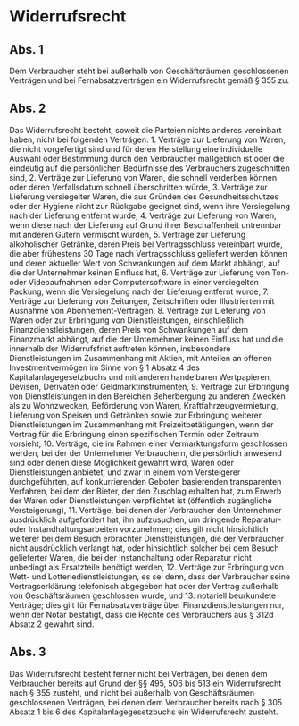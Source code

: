 # Widerrufsrecht



## Abs. 1

 Dem Verbraucher steht bei außerhalb von Geschäftsräumen geschlossenen Verträgen und bei Fernabsatzverträgen ein Widerrufsrecht gemäß § 355 zu.

## Abs. 2

 Das Widerrufsrecht besteht, soweit die Parteien nichts anderes vereinbart haben, nicht bei folgenden Verträgen:  1.
 Verträge zur Lieferung von Waren, die nicht vorgefertigt sind und für deren Herstellung eine individuelle Auswahl oder Bestimmung durch den Verbraucher maßgeblich ist oder die eindeutig auf die persönlichen Bedürfnisse des Verbrauchers zugeschnitten sind,
 2.
 Verträge zur Lieferung von Waren, die schnell verderben können oder deren Verfallsdatum schnell überschritten würde,
 3.
 Verträge zur Lieferung versiegelter Waren, die aus Gründen des Gesundheitsschutzes oder der Hygiene nicht zur Rückgabe geeignet sind, wenn ihre Versiegelung nach der Lieferung entfernt wurde,
 4.
 Verträge zur Lieferung von Waren, wenn diese nach der Lieferung auf Grund ihrer Beschaffenheit untrennbar mit anderen Gütern vermischt wurden,
 5.
 Verträge zur Lieferung alkoholischer Getränke, deren Preis bei Vertragsschluss vereinbart wurde, die aber frühestens 30 Tage nach Vertragsschluss geliefert werden können und deren aktueller Wert von Schwankungen auf dem Markt abhängt, auf die der Unternehmer keinen Einfluss hat,
 6.
 Verträge zur Lieferung von Ton- oder Videoaufnahmen oder Computersoftware in einer versiegelten Packung, wenn die Versiegelung nach der Lieferung entfernt wurde,
 7.
 Verträge zur Lieferung von Zeitungen, Zeitschriften oder Illustrierten mit Ausnahme von Abonnement-Verträgen,
 8.
 Verträge zur Lieferung von Waren oder zur Erbringung von Dienstleistungen, einschließlich Finanzdienstleistungen, deren Preis von Schwankungen auf dem Finanzmarkt abhängt, auf die der Unternehmer keinen Einfluss hat und die innerhalb der Widerrufsfrist auftreten können, insbesondere Dienstleistungen im Zusammenhang mit Aktien, mit Anteilen an offenen Investmentvermögen im Sinne von § 1 Absatz 4 des Kapitalanlagegesetzbuchs und mit anderen handelbaren Wertpapieren, Devisen, Derivaten oder Geldmarktinstrumenten,
 9.
 Verträge zur Erbringung von Dienstleistungen in den Bereichen Beherbergung zu anderen Zwecken als zu Wohnzwecken, Beförderung von Waren, Kraftfahrzeugvermietung, Lieferung von Speisen und Getränken sowie zur Erbringung weiterer Dienstleistungen im Zusammenhang mit Freizeitbetätigungen, wenn der Vertrag für die Erbringung einen spezifischen Termin oder Zeitraum vorsieht,
 10.
 Verträge, die im Rahmen einer Vermarktungsform geschlossen werden, bei der der Unternehmer Verbrauchern, die persönlich anwesend sind oder denen diese Möglichkeit gewährt wird, Waren oder Dienstleistungen anbietet, und zwar in einem vom Versteigerer durchgeführten, auf konkurrierenden Geboten basierenden transparenten Verfahren, bei dem der Bieter, der den Zuschlag erhalten hat, zum Erwerb der Waren oder Dienstleistungen verpflichtet ist (öffentlich zugängliche Versteigerung),
 11.
 Verträge, bei denen der Verbraucher den Unternehmer ausdrücklich aufgefordert hat, ihn aufzusuchen, um dringende Reparatur- oder Instandhaltungsarbeiten vorzunehmen; dies gilt nicht hinsichtlich weiterer bei dem Besuch erbrachter Dienstleistungen, die der Verbraucher nicht ausdrücklich verlangt hat, oder hinsichtlich solcher bei dem Besuch gelieferter Waren, die bei der Instandhaltung oder Reparatur nicht unbedingt als Ersatzteile benötigt werden,
 12.
 Verträge zur Erbringung von Wett- und Lotteriedienstleistungen, es sei denn, dass der Verbraucher seine Vertragserklärung telefonisch abgegeben hat oder der Vertrag außerhalb von Geschäftsräumen geschlossen wurde, und
 13.
 notariell beurkundete Verträge; dies gilt für Fernabsatzverträge über Finanzdienstleistungen nur, wenn der Notar bestätigt, dass die Rechte des Verbrauchers aus § 312d Absatz 2 gewahrt sind.


## Abs. 3

 Das Widerrufsrecht besteht ferner nicht bei Verträgen, bei denen dem Verbraucher bereits auf Grund der §§ 495, 506 bis 513 ein Widerrufsrecht nach § 355 zusteht, und nicht bei außerhalb von Geschäftsräumen geschlossenen Verträgen, bei denen dem Verbraucher bereits nach § 305 Absatz 1 bis 6 des Kapitalanlagegesetzbuchs ein Widerrufsrecht zusteht. 

